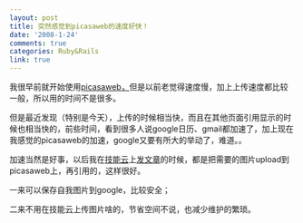 ```yaml
---
layout: post
title: 突然感觉到picasaweb的速度好快！
date: '2008-1-24'
comments: true
categories: Ruby&Rails
link: true
---
```

<p>我很早前就开始使用<a href="http://picasaweb.google.com/home">picasaweb，</a>但是以前老觉得速度慢，加上上传速度都比较一般，所以用的时间不是很多。</p>
<p>但是最近发现（特别是今天），上传的时候相当快，而且在其他页面引用显示的时候也相当快的，前些时间，看到很多人说google日历、gmail都加速了，加上现在我感觉的picasaweb的加速，google又要有所大的举动了，难道。。</p>
<p>加速当然是好事，以后我在<a href="http://www.itechtag.com/">技能云</a>上<a href="http://www.itechtag.com/forums">发文章</a>的时候，都是把需要的图片upload到picasaweb上，再引用的，这样很好。</p>
<p>一来可以保存自我图片到google，比较安全；</p>
<p>二来不用在技能云上传图片啥的，节省空间不说，也减少维护的繁琐。</p>
